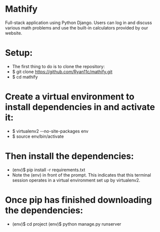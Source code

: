 # Mathify
Full-stack application using Python Django. Users can log in and discuss various math problems and use the built-in calculators provided by our website.

# Setup: 
* The first thing to do is to clone the repository:
* $ git clone https://github.com/Ryan11c/mathify.git 
* $ cd mathify 

# Create a virtual environment to install dependencies in and activate it:
* $ virtualenv2 --no-site-packages env 
* $ source env/bin/activate 

# Then install the dependencies:
* (env)$ pip install -r requirements.txt 
* Note the (env) in front of the prompt. This indicates that this terminal session operates in a virtual environment set up by virtualenv2.

# Once pip has finished downloading the dependencies: 
* (env)$ cd project (env)$ python manage.py runserver